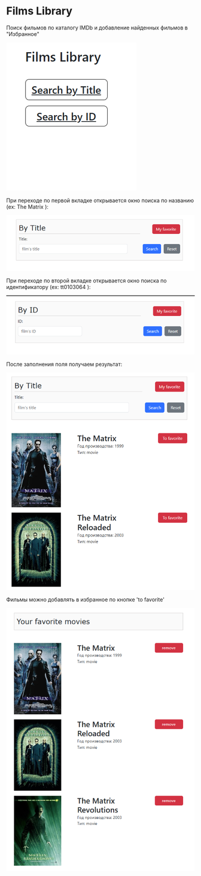 # Films Library

Поиск фильмов по каталогу IMDb и добавление найденных фильмов в "Избранное"

![start](public/start_page.png)

При переходе по первой вкладке открывается окно поиска по названию (ex: The Matrix ):

![search by title](public/by_title.png)

При переходе по второй вкладке открывается окно поиска по идентификатору (ex: tt0103064 ):

![search by id](public/by_id.png)

После заполнения поля получаем результат:

![results](public/search.png)

Фильмы можно добавлять в избранное по кнопке 'to favorite'

![favorite](public/favorite.png)